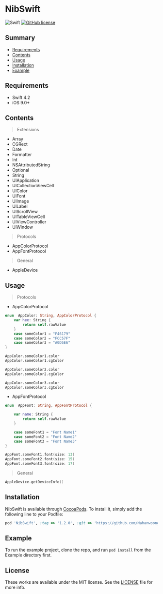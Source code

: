 # NibSwift

![Swift](https://img.shields.io/badge/Swift-4.2-orange.svg)
[![GitHub license](https://img.shields.io/badge/license-MIT-lightgrey.svg?style=flat)](https://github.com/Nahanwoong/NibSwift/blob/main/LICENSE)

## Summary

- [Requirements](#requirements)
- [Contents](#contents)
- [Usage](#usage)
- [Installation](#installation)
- [Example](#example)

## Requirements
- Swift 4.2
- iOS 9.0+

## Contents
> Extensions
- Array
- CGRect
- Date
- Formatter
- Int
- NSAttributedString
- Optional
- String
- UIApplication
- UICollectionViewCell
- UIColor
- UIFont
- UIImage
- UILabel
- UIScrollView
- UITableViewCell
- UIViewController
- UIWindow
> Protocols
- AppColorProtocol
- AppFontProtocol
> General
- AppleDevice

## Usage
> Protocols
- AppColorProtocol
```swift
enum  AppColor: String, AppColorProtocol {
    var hex: String {
        return self.rawValue
    }
    case someColor1 = "F46179"
    case someColor2 = "FCC57F"
    case someColor3 = "A0D5E6"
}

AppColor.someColor1.color
AppColor.someColor1.cgColor

AppColor.someColor2.color
AppColor.someColor2.cgColor

AppColor.someColor3.color
AppColor.someColor3.cgColor
```
- AppFontProtocol
```swift
enum  AppFont: String, AppFontProtocol {

    var name: String {
        return self.rawValue
    }

    case someFont1 = "Font Name1"
    case someFont2 = "Font Name2"
    case someFont3 = "Font Name3"
}

AppFont.someFont1.font(size: 13)
AppFont.someFont2.font(size: 15)
AppFont.someFont3.font(size: 17)
```

> General
```swift
AppleDevice.getDeviceInfo()
```


## Installation
NibSwift is available through [CocoaPods](https://cocoapods.org). To install
it, simply add the following line to your Podfile:
```ruby
pod 'NibSwift', :tag => '1.2.0', :git => 'https://github.com/Nahanwoong/NibSwift'
```
## Example
To run the example project, clone the repo, and run `pod install` from the Example directory first.

## License
These works are available under the MIT license. See the [LICENSE][license] file
for more info.

[license]: LICENSE
